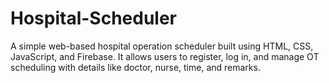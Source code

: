# Hospital-Scheduler
A simple web-based hospital operation scheduler built using HTML, CSS, JavaScript, and Firebase. It allows users to register, log in, and manage OT scheduling with details like doctor, nurse, time, and remarks.

